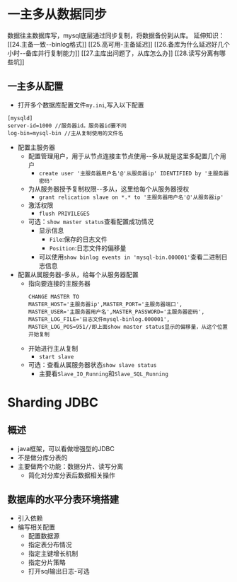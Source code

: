 # 一主多从数据同步
数据往主数据库写，mysql底层通过同步复制，将数据备份到从库。
延伸知识：
[[24.主备一致--binlog格式]]
[[25.高可用-主备延迟]]
[[26.备库为什么延迟好几个小时--备库并行复制能力]]
[[27.主库出问题了，从库怎么办]]
[[28.读写分离有哪些坑]]

## 一主多从配置
- 打开多个数据库配置文件`my.ini`,写入以下配置
```
[mysqld]
server-id=1000 //服务器id。服务器id要不同
log-bin=mysql-bin //主从复制使用的文件名
```
- 配置主服务器
	- 配置管理用户，用于从节点连接主节点使用--多从就是这里多配置几个用户
		- `create user '主服务器用户名'@'从服务器ip' IDENTIFIED by '主服务器密码'`
	- 为从服务器授予复制权限--多从，这里给每个从服务器授权
		- `grant relication slave on *.* to '主服务器用户名'@'从服务器ip'`
	- 激活权限
		- `flush PRIVILEGES`
	- 可选：`show master status`查看配置成功情况
		- 显示信息
			- `File`:保存的日志文件
			- `Position`:日志文件的偏移量
		- 可以使用`show binlog events in 'mysql-bin.000001'`查看二进制日志信息
- 配置从属服务器-多从，给每个从服务器配置
	- 指向要连接的主服务器
		```
		CHANGE MASTER TO
		MASTER_HOST='主服务器ip',MASTER_PORT='主服务器端口',
		MASTER_USER='主服务器用户名',MASTER_PASSWORD='主服务器密码',
		MASTER_LOG_FILE='日志文件mysql-binlog.000001',
		MASTER_LOG_POS=951//即上面show master status显示的偏移量，从这个位置开始复制
		```
	- 开始进行主从复制
		- `start slave`
	- 可选：查看从属服务器状态`show slave status`
		- 主要看`Slave_IO_Running`和`Slave_SQL_Running`

# Sharding JDBC

## 概述
- java框架，可以看做增强型的JDBC
- 不是做分库分表的
- 主要做两个功能：数据分片、读写分离
	- 简化对分库分表后数据相关操作

## 数据库的水平分表环境搭建

- 引入依赖
- 编写相关配置
	- 配置数据源
	- 指定表分布情况
	- 指定主键增长机制
	- 指定分片策略
	- 打开sql输出日志-可选